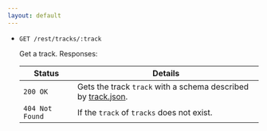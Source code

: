 ```yaml
---
layout: default
---
```


*   `GET /rest/tracks/:track`

    Get a track. Responses:
    
    | Status             | Details
    |--------------------|--------
    | `200 OK`           | Gets the track `track` with a schema described by [track.json].
    | `404 Not Found`    | If the `track` of `tracks` does not exist.

[track.json]: https://github.com/enviroCar/enviroCar-server/blob/master/rest/src/main/resources/schema/track.json "track.json"